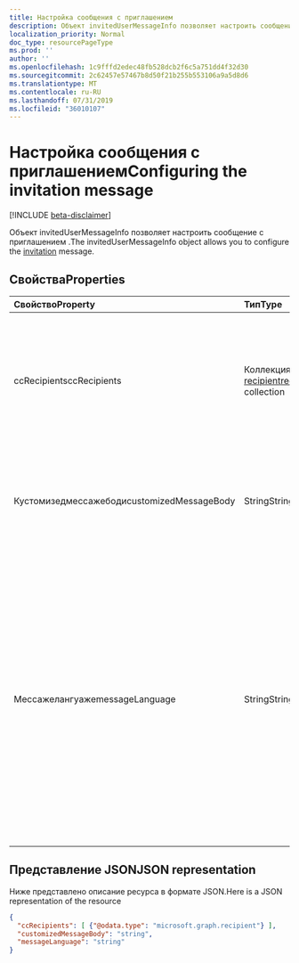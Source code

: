 ```yaml
---
title: Настройка сообщения с приглашением
description: Объект invitedUserMessageInfo позволяет настроить сообщение с приглашением.
localization_priority: Normal
doc_type: resourcePageType
ms.prod: ''
author: ''
ms.openlocfilehash: 1c9fffd2edec48fb528dcb2f6c5a751dd4f32d30
ms.sourcegitcommit: 2c62457e57467b8d50f21b255b553106a9a5d8d6
ms.translationtype: MT
ms.contentlocale: ru-RU
ms.lasthandoff: 07/31/2019
ms.locfileid: "36010107"
---
```

# <a name="configuring-the-invitation-message"></a><span data-ttu-id="59db4-103">Настройка сообщения с приглашением</span><span class="sxs-lookup"><span data-stu-id="59db4-103">Configuring the invitation message</span></span>

[!INCLUDE [beta-disclaimer](../../includes/beta-disclaimer.md)]

<span data-ttu-id="59db4-104">Объект invitedUserMessageInfo позволяет настроить сообщение с приглашением [](invitation.md) .</span><span class="sxs-lookup"><span data-stu-id="59db4-104">The invitedUserMessageInfo object allows you to configure the [invitation](invitation.md) message.</span></span>


## <a name="properties"></a><span data-ttu-id="59db4-105">Свойства</span><span class="sxs-lookup"><span data-stu-id="59db4-105">Properties</span></span>
| <span data-ttu-id="59db4-106">Свойство</span><span class="sxs-lookup"><span data-stu-id="59db4-106">Property</span></span>     | <span data-ttu-id="59db4-107">Тип</span><span class="sxs-lookup"><span data-stu-id="59db4-107">Type</span></span>   |<span data-ttu-id="59db4-108">Описание</span><span class="sxs-lookup"><span data-stu-id="59db4-108">Description</span></span>|
|:---------------|:--------|:----------|
|<span data-ttu-id="59db4-109">ccRecipients</span><span class="sxs-lookup"><span data-stu-id="59db4-109">ccRecipients</span></span>|<span data-ttu-id="59db4-110">Коллекция [recipient](recipient.md)</span><span class="sxs-lookup"><span data-stu-id="59db4-110">[recipient](recipient.md) collection</span></span>|<span data-ttu-id="59db4-111">Дополнительные получатели сообщение о приглашении должно быть отправлено.</span><span class="sxs-lookup"><span data-stu-id="59db4-111">Additional recipients the invitation message should be sent to.</span></span> <span data-ttu-id="59db4-112">В настоящее время поддерживается только один дополнительный получатель.</span><span class="sxs-lookup"><span data-stu-id="59db4-112">Currently only 1 additional recipient is supported.</span></span>|
|<span data-ttu-id="59db4-113">Кустомизедмессажебоди</span><span class="sxs-lookup"><span data-stu-id="59db4-113">customizedMessageBody</span></span>|<span data-ttu-id="59db4-114">String</span><span class="sxs-lookup"><span data-stu-id="59db4-114">String</span></span>|<span data-ttu-id="59db4-115">Настраиваемый текст сообщения, которое вы хотите отправить, если вы не хотите использовать сообщение по умолчанию.</span><span class="sxs-lookup"><span data-stu-id="59db4-115">Customized message body you want to send if you don't want the default message.</span></span>|
|<span data-ttu-id="59db4-116">Мессажелангуаже</span><span class="sxs-lookup"><span data-stu-id="59db4-116">messageLanguage</span></span>|<span data-ttu-id="59db4-117">String</span><span class="sxs-lookup"><span data-stu-id="59db4-117">String</span></span>|<span data-ttu-id="59db4-118">Язык, по которому необходимо отправить сообщение по умолчанию.</span><span class="sxs-lookup"><span data-stu-id="59db4-118">The language you want to send the default message in.</span></span> <span data-ttu-id="59db4-119">Если указан параметр Кустомизедмессажебоди, это свойство игнорируется, а сообщение отправляется с помощью Кустомизедмессажебоди.</span><span class="sxs-lookup"><span data-stu-id="59db4-119">If the customizedMessageBody is specified, this property is ignored, and the message is sent using the customizedMessageBody.</span></span> <span data-ttu-id="59db4-120">Языковой формат должен быть в стандарте ISO 639.</span><span class="sxs-lookup"><span data-stu-id="59db4-120">The language format should be in ISO 639.</span></span> <span data-ttu-id="59db4-121">Значение по умолчанию — en-US.</span><span class="sxs-lookup"><span data-stu-id="59db4-121">The default is en-US.</span></span>|

## <a name="json-representation"></a><span data-ttu-id="59db4-122">Представление JSON</span><span class="sxs-lookup"><span data-stu-id="59db4-122">JSON representation</span></span>
<span data-ttu-id="59db4-123">Ниже представлено описание ресурса в формате JSON.</span><span class="sxs-lookup"><span data-stu-id="59db4-123">Here is a JSON representation of the resource</span></span>

<!-- {"blockType": "resource", "@odata.type": "microsoft.graph.invitedUserMessageInfo"} -->
```json
{
  "ccRecipients": [ {"@odata.type": "microsoft.graph.recipient"} ],
  "customizedMessageBody": "string",
  "messageLanguage": "string"
}
```

<!-- uuid: 8fcb5dbc-d5aa-4681-8e31-b001d5168d79
2016-22-25 14:57:30 UTC -->
<!--
{
  "type": "#page.annotation",
  "description": "invitedUserMessageInfo resource",
  "keywords": "",
  "section": "documentation",
  "tocPath": "",
  "suppressions": []
}
-->
